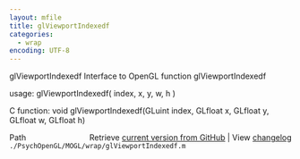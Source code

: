 ```yaml
---
layout: mfile
title: glViewportIndexedf
categories:
  - wrap
encoding: UTF-8
---
```


glViewportIndexedf  Interface to OpenGL function glViewportIndexedf

usage:  glViewportIndexedf( index, x, y, w, h )

C function:  void glViewportIndexedf(GLuint index, GLfloat x, GLfloat y, GLfloat w, GLfloat h)


<div class="code_header" style="text-align:right;">
  <span style="float:left;">Path&nbsp;&nbsp;</span> <span class="counter">Retrieve <a href=
  "https://raw.github.com/Psychtoolbox-3/Psychtoolbox-3/beta/./PsychOpenGL/MOGL/wrap/glViewportIndexedf.m">current version from GitHub</a> | View <a href=
  "https://github.com/Psychtoolbox-3/Psychtoolbox-3/commits/beta/./PsychOpenGL/MOGL/wrap/glViewportIndexedf.m">changelog</a></span>
</div>
<div class="code">
  <code>./PsychOpenGL/MOGL/wrap/glViewportIndexedf.m</code>
</div>
